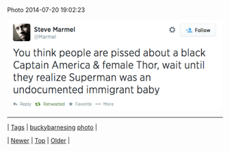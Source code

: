 <!--
title: Photo 2014-07-20 19
date: 2020-06-28T15:27:00.353Z
tags: buckybarnesing, photo
-->


Photo 2014-07-20 19:02:23

![](92352611510-0.png)

<!--BOTTOM-POST-NAVIGATION-->
---

| [Tags](tags.md) | [buckybarnesing](tag-buckybarnesing.md) [photo](tag-photo.md) |

| [Newer](92334553659.md) | [Top](index.md) | [Older](92355318194.md) |